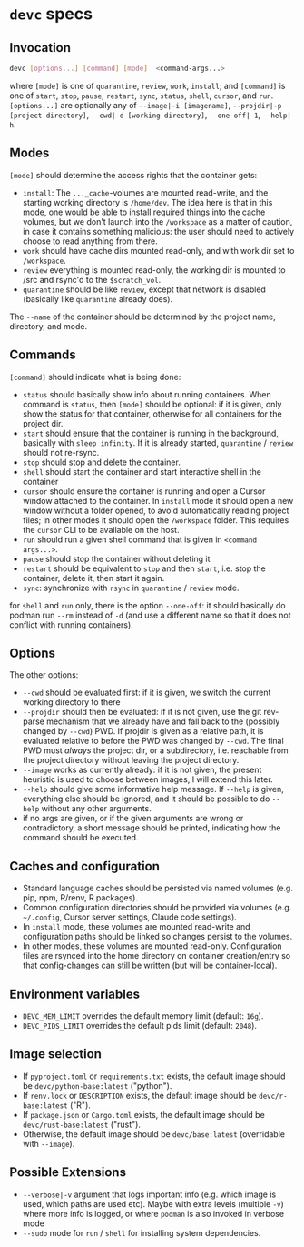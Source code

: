 # `devc` specs

## Invocation

```sh
devc [options...] [command] [mode]  <command-args...>
```

where `[mode]` is one of `quarantine`, `review`, `work`, `install`; and `[command]` is one of `start`, `stop`, `pause`, `restart`, `sync`, `status`, `shell`, `cursor`, and `run`. `[options...]` are optionally any of `--image|-i [imagename]`, `--projdir|-p [project directory]`, `--cwd|-d [working directory]`, `--one-off|-1`, `--help|-h`.

## Modes

`[mode]` should determine the access rights that the container gets:

- `install`: The `..._cache`-volumes are mounted read-write, and the starting working directory is `/home/dev`. The idea here is that in this mode, one would be able to install required things into the cache volumes, but we don't launch into the `/workspace` as a matter of caution, in case it contains something malicious: the user should need to actively choose to read anything from there.
- `work` should have cache dirs mounted read-only, and with work dir set to `/workspace`.
- `review` everything is mounted read-only, the working dir is mounted to /src and rsync'd to the `$scratch_vol`.
- `quarantine` should be like `review`, except that network is disabled (basically like `quarantine` already does).

The `--name` of the container should be determined by the project name, directory, and mode.

## Commands

`[command]` should indicate what is being done:

- `status` should basically show info about running containers. When command is `status`, then `[mode]` should be optional: if it is given, only show the status for that container, otherwise for all containers for the project dir.
- `start` should ensure that the container is running in the background, basically with `sleep infinity`. If it is already started, `quarantine` / `review` should not re-rsync.
- `stop` should stop and delete the container.
- `shell` should start the container and start interactive shell in the container
- `cursor` should ensure the container is running and open a Cursor window attached to the container. In `install` mode it should open a new window without a folder opened, to avoid automatically reading project files; in other modes it should open the `/workspace` folder. This requires the `cursor` CLI to be available on the host.
- `run` should run a given shell command that is given in `<command args...>`.
- `pause` should stop the container without deleting it
- `restart` should be equivalent to `stop` and then `start`, i.e. stop the container, delete it, then start it again.
- `sync`: synchronize with `rsync` in `quarantine` / `review` mode.

for `shell` and `run` only, there is the option `--one-off`: it should basically do podman run `--rm` instead of `-d` (and use a different name so that it does not conflict with running containers).

## Options

The other options:

- `--cwd` should be evaluated first: if it is given, we switch the current working directory to there
- `--projdir` should then be evaluated: if it is not given, use the git rev-parse mechanism that we already have and fall back to the (possibly changed by `--cwd`) PWD. If projdir is given as a relative path, it is evaluated relative to before the PWD was changed by `--cwd`. The final PWD must *always* the project dir, or a subdirectory, i.e. reachable from the project directory without leaving the project directory.
- `--image` works as currently already: if it is not given, the present heuristic is used to choose between images, I will extend this later.
- `--help` should give some informative help message. If `--help` is given, everything else should be ignored, and it should be possible to do `--help` without any other arguments.
- if no args are given, or if the given arguments are wrong or contradictory, a short message should be printed, indicating how the command should be executed.

## Caches and configuration

- Standard language caches should be persisted via named volumes (e.g. pip, npm, R/renv, R packages).
- Common configuration directories should be provided via volumes (e.g. `~/.config`, Cursor server settings, Claude code settings).
- In `install` mode, these volumes are mounted read-write and configuration paths should be linked so changes persist to the volumes.
- In other modes, these volumes are mounted read-only. Configuration files are rsynced into the home directory on container creation/entry so that config-changes can still be written (but will be container-local).

## Environment variables

- `DEVC_MEM_LIMIT` overrides the default memory limit (default: `16g`).
- `DEVC_PIDS_LIMIT` overrides the default pids limit (default: `2048`).

## Image selection

- If `pyproject.toml` or `requirements.txt` exists, the default image should be `devc/python-base:latest` ("python").
- If `renv.lock` or `DESCRIPTION` exists, the default image should be `devc/r-base:latest` ("R").
- If `package.json` or `Cargo.toml` exists, the default image should be `devc/rust-base:latest` ("rust").
- Otherwise, the default image should be `devc/base:latest` (overridable with `--image`).

## Possible Extensions

- `--verbose|-v` argument that logs important info (e.g. which image is used, which paths are used etc). Maybe with extra levels (multiple `-v`) where more info is logged, or where `podman` is also invoked in verbose mode
- `--sudo` mode for `run` / `shell` for installing system dependencies.